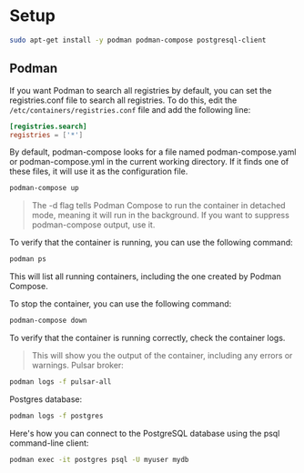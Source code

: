 # Setup

```sh
sudo apt-get install -y podman podman-compose postgresql-client
```

## Podman

If you want Podman to search all registries by default, you can set the registries.conf file to search all registries. To do this, edit the `/etc/containers/registries.conf` file and add the following line:
```conf
[registries.search]
registries = ['*']
```

By default, podman-compose looks for a file named podman-compose.yaml or podman-compose.yml in the current working directory. If it finds one of these files, it will use it as the configuration file.
```sh
podman-compose up
```
> The -d flag tells Podman Compose to run the container in detached mode, meaning it will run in the background.
If you want to suppress podman-compose output, use it.

To verify that the container is running, you can use the following command:
```sh
podman ps
```
This will list all running containers, including the one created by Podman Compose.

To stop the container, you can use the following command:
```sh
podman-compose down
```

To verify that the container is running correctly, check the container logs.
> This will show you the output of the container, including any errors or warnings.
Pulsar broker:
```sh
podman logs -f pulsar-all
```
Postgres database:
```sh
podman logs -f postgres
```
Here's how you can connect to the PostgreSQL database using the psql command-line client:
```sh
podman exec -it postgres psql -U myuser mydb
```